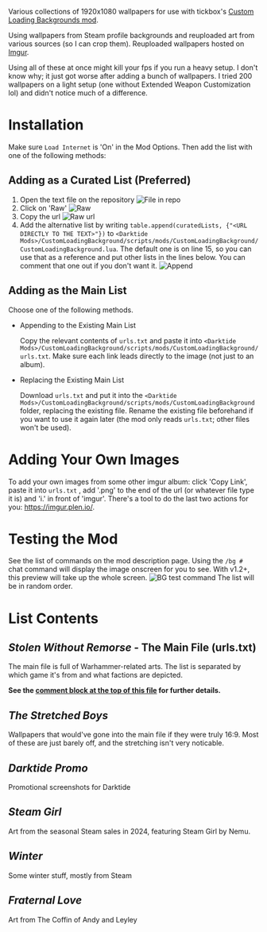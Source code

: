 Various collections of 1920x1080 wallpapers for use with tickbox's [Custom Loading Backgrounds mod](https://www.nexusmods.com/warhammer40kdarktide/mods/462).

Using wallpapers from Steam profile backgrounds and reuploaded art from various sources (so I can crop them). Reuploaded wallpapers hosted on [Imgur](https://imgur.com/a/custom-loading-backgrounds-1920x1080-REhTk5C).

Using all of these at once might kill your fps if you run a heavy setup. I don't know why; it just got worse after adding a bunch of wallpapers. I tried 200 wallpapers on a light setup (one without Extended Weapon Customization lol) and didn't notice much of a difference.

# Installation
Make sure `Load Internet` is 'On' in the Mod Options. Then add the list with one of the following methods:

## Adding as a Curated List (Preferred)
1) Open the text file on the repository
![File in repo](https://github.com/user-attachments/assets/d3f54624-0bfe-41b7-8f91-0713f337d250)
2) Click on 'Raw'
![Raw](https://github.com/user-attachments/assets/3a170483-db37-431e-a08c-90f855ae8b81)
3) Copy the url
![Raw url](https://github.com/user-attachments/assets/38711640-3019-4c8d-ba6d-1a1d07bbaac0)
4) Add the alternative list by writing `table.append(curatedLists, {"<URL DIRECTLY TO THE TEXT>"})` to `<Darktide Mods>/CustomLoadingBackground/scripts/mods/CustomLoadingBackground/CustomLoadingBackground.lua`. The default one is on line 15, so you can use that as a reference and put other lists in the lines below. You can comment that one out if you don't want it.
![Append](https://github.com/user-attachments/assets/6432934b-3647-4562-adf9-70804cdb8ea7)

## Adding as the Main List
Choose one of the following methods.
* Appending to the Existing Main List

  Copy the relevant contents of `urls.txt` and paste it into `<Darktide Mods>/CustomLoadingBackground/scripts/mods/CustomLoadingBackground/urls.txt`. Make sure each link leads directly to the image (not just to an album).
* Replacing the Existing Main List

  Download `urls.txt` and put it into the `<Darktide Mods>/CustomLoadingBackground/scripts/mods/CustomLoadingBackground` folder, replacing the existing file. Rename the existing file beforehand if you want to use it again later (the mod only reads `urls.txt`; other files won't be used).

# Adding Your Own Images
To add your own images from some other imgur album: click 'Copy Link', paste it into `urls.txt` , add '.png' to the end of the url (or whatever file type it is) and 'i.' in front of 'imgur'. There's a tool to do the last two actions for you: https://imgur.plen.io/.

# Testing the Mod
See the list of commands on the mod description page. Using the `/bg #` chat command will display the image onscreen for you to see. With v1.2+, this preview will take up the whole screen.
![BG test command](https://github.com/user-attachments/assets/5b0819a6-934b-4cdd-a36a-57c30b2c8fea)
The list will be in random order. 

# List Contents
## _Stolen Without Remorse_ - The Main File (urls.txt)
The main file is full of Warhammer-related arts. The list is separated by which game it's from and what factions are depicted.

**See the [comment block at the top of this file](https://github.com/Backup158/DarktideCustomLoadingBackgroundsList/blob/2c93ac5eb9068bb121d18a2b46a18a1e7b586b83/urls.txt#L3C1-L10C46) for further details.**

## _The Stretched Boys_
Wallpapers that would've gone into the main file if they were truly 16:9. Most of these are just barely off, and the stretching isn't very noticable. 

## _Darktide Promo_
Promotional screenshots for Darktide

## _Steam Girl_
Art from the seasonal Steam sales in 2024, featuring Steam Girl by Nemu.

## _Winter_
Some winter stuff, mostly from Steam

## _Fraternal Love_
Art from The Coffin of Andy and Leyley
